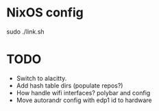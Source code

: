 # NixOS config

sudo ./link.sh

# TODO

* Switch to alacitty.
* Add hash table dirs (populate repos?)
* How handle wifi interfaces? polybar and config
* Move autorandr config with edp1 id to hardware